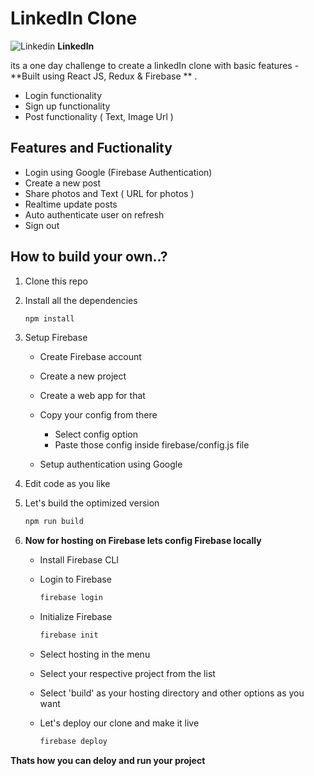 # LinkedIn Clone

![Linkedin](https://i.stack.imgur.com/gVE0j.png) **LinkedIn**

its a one day challenge to create a linkedIn clone with basic features - **Built using React JS, Redux & Firebase ** .

- Login functionality
- Sign up functionality
- Post functionality ( Text, Image Url )

## Features and Fuctionality

- Login using Google (Firebase Authentication)
- Create a new post
- Share photos and Text ( URL for photos )
- Realtime update posts
- Auto authenticate user on refresh
- Sign out

## How to build your own..?

1. Clone this repo
1. Install all the dependencies
   ```bash
   npm install
   ```
1. Setup Firebase

   - Create Firebase account
   - Create a new project
   - Create a web app for that
   - Copy your config from there

     - Select config option
     - Paste those config inside firebase/config.js file

   - Setup authentication using Google

1. Edit code as you like
1. Let's build the optimized version

   ```bash
   npm run build
   ```

1. **Now for hosting on Firebase lets config Firebase locally**

   - Install Firebase CLI
   - Login to Firebase

     ```bash
     firebase login
     ```

   - Initialize Firebase

     ```bash
     firebase init
     ```

   - Select hosting in the menu
   - Select your respective project from the list
   - Select 'build' as your hosting directory and other options as you want
   - Let's deploy our clone and make it live

     ```bash
     firebase deploy
     ```

**Thats how you can deloy and run your project**

